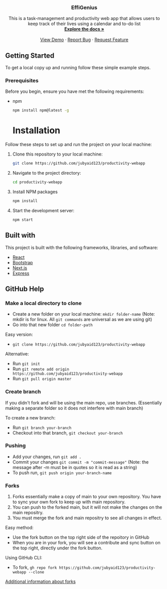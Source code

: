 <h3 align="center">EffiGenius</h3>

  <p align="center">
    This is a task-management and productivity web app that allows users to keep track of their lives using a calendar and to-do list
    <br />
    <a href="https://github.com/github_username/repo_name"><strong>Explore the docs »</strong></a>
    <br />
    <br />
    <a href="https://github.com/github_username/repo_name">View Demo</a>
    ·
    <a href="https://github.com/github_username/repo_name/issues">Report Bug</a>
    ·
    <a href="https://github.com/github_username/repo_name/issues">Request Feature</a>
  </p>
</div>


## Getting Started

To get a local copy up and running follow these simple example steps.

### Prerequisites

Before you begin, ensure you have met the following requirements:

* npm
  ```sh
  npm install npm@latest -g
  ```
  # Installation

Follow these steps to set up and run the project on your local machine:

1. Clone this repository to your local machine:
   ```sh
   git clone https://github.com/jubyaid123/productivity-webapp
   ```
2. Navigate to the project directory:
   ```sh
   cd productivity-webapp
   ```
3. Install NPM packages
   ```sh
   npm install
   ```
4. Start the development server:
   ```sh
   npm start
   ```
## Built with

This project is built with the following frameworks, libraries, and software:

- [React](https://reactjs.org/)
- [Bootstrap](https://getbootstrap.com/)
- [Next.js](https://nextjs.org/)
- [Express](https://expressjs.com/)


   
  
## GitHub Help

### Make a local directory to clone

- Create a new folder on your local machine: `mkdir folder-name` (Note: mkdir is for linux. All `git commands` are universal as we are using git)
- Go into that new folder `cd folder-path`

Easy version:
- `git clone https://github.com/jubyaid123/productivity-webapp`

Alternative:
- Run `git init`
- Run `git remote add origin https://github.com/jubyaid123/productivity-webapp`
- Run `git pull origin master`

### Create branch

If you didn't fork and will be using the main repo, use branches. (Essentially making a separate folder so it does not interfere with main branch)

To create a new branch: 
- Run `git branch your-branch`
- Checkout into that branch, `git checkout your-branch`

### Pushing

- Add your changes, run `git add .`
- Commit your changes `git commit -m "commit-message"` (Note: the message after -m must be in quotes so it is read as a string)
- To push run, `git push origin your-branch-name`

### Forks

1. Forks essentially make a copy of main to your own repository. You have to sync your own fork to keep up with main repository.
2. You can push to the forked main, but it will not make the changes on the main repositry.
3. You must merge the fork and main repositry to see all changes in effect.

Easy method:
- Use the fork button on the top right side of the repoitory in GitHub
- When you are in your fork, you will see a contribute and sync button on the top right, directly under the fork button. 


Using GitHub CLI:
- To fork, `gh repo fork https://github.com/jubyaid123/productivity-webapp --clone`

[Additional information about forks](https://docs.github.com/en/get-started/quickstart/fork-a-repo)
